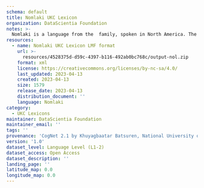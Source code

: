 ```yaml
---
schema: default
title: Nomlaki UKC Lexicon
organization: DataScientia Foundation
notes: >-
  Nomlaki is a language from the  family, spoken in North America. The UKC Lexicon of Nomlaki is represented as a lexico-semantic network. It consists of words, word senses, synsets, as well as sense-level and synset-level relationships.
resources:
  - name: Nomlaki UKC Lexicon LMF format
    url: >-
      resources/4528375d-d59c-4397-b116-492ab0bc768c/output-nol.zip
    format: xml
    license: https://creativecommons.org/licenses/by-nc-sa/4.0/
    last_updated: 2023-04-13
    created: 2023-04-13
    size: 1579
    release_date: 2023-04-13
    distribution_document: ''
    language: Nomlaki
category:
  - UKC Lexicons
maintainer: DataScientia Foundation
maintainer_email: ''
tags: ''
provenance: 'CogNet 2.1 by Khuyagbaatar Batsuren, National University of Mongolia (http://cognet.ukc.disi.unitn.it); Native Languages of the Americas 2021.11. by Laura Redish and Orrin Lewis (http://www.native-languages.org); Princeton WordNet 2.1 by Princeton University (https://wordnet.princeton.edu)'
version: '1.0'
dataset_level: Language Level (L1-2)
dataset_access: Open Access
dataset_description: ''
landing_page: ''
latitude_map: 0.0
longitude_map: 0.0
---
```

